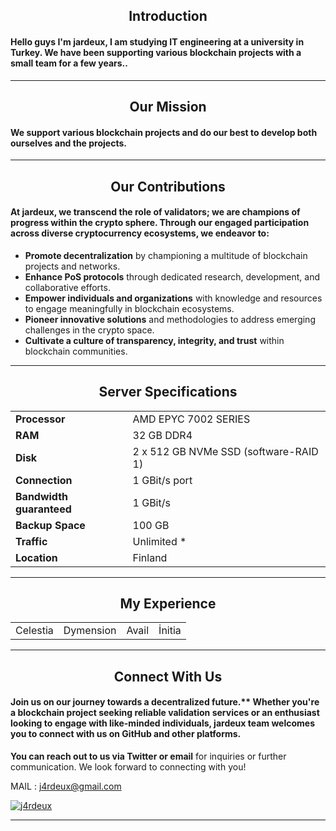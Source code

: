 <h2 align="center">Introduction</h1>
<h4 align="left">Hello guys I'm jardeux, I am studying IT engineering at a university in Turkey. We have been supporting various blockchain projects with a small team for a few years..</h4>

---

<h2 align="center">Our Mission</h1>
<h4 align="left">We support various blockchain projects and do our best to develop both ourselves and the projects.</h4>

---
<h2 align="center">Our Contributions</h2>
<h4 align="left"> At jardeux, we transcend the role of validators; we are champions of progress within the crypto sphere. Through our engaged participation across diverse cryptocurrency ecosystems, we endeavor to:</h4>
<ul>
  <li><strong>Promote decentralization</strong> by championing a multitude of blockchain projects and networks.</li>
  <li><strong>Enhance PoS protocols</strong> through dedicated research, development, and collaborative efforts.</li>
  <li><strong>Empower individuals and organizations</strong> with knowledge and resources to engage meaningfully in blockchain ecosystems.</li>
  <li><strong>Pioneer innovative solutions</strong> and methodologies to address emerging challenges in the crypto space.</li>
  <li><strong>Cultivate a culture of transparency, integrity, and trust</strong> within blockchain communities.</li>
</ul>

---

<h2 align="center">Server Specifications</h2>
<table align="center">
  <tr>
    <td><strong>Processor</strong></td>
    <td>AMD EPYC 7002 SERIES</td>
  </tr>
  <tr>
    <td><strong>RAM</strong></td>
    <td>32 GB DDR4</td>
  </tr>
  <tr>
    <td><strong>Disk</strong></td>
    <td>2 x 512 GB NVMe SSD (software-RAID 1)</td>
  </tr>
  <tr>
    <td><strong>Connection</strong></td>
    <td>1 GBit/s port</td>
  </tr>
  <tr>
    <td><strong>Bandwidth guaranteed</strong></td>
    <td>1 GBit/s</td>
  </tr>
  <tr>
    <td><strong>Backup Space</strong></td>
    <td>100 GB</td>
  </tr>
  <tr>
    <td><strong>Traffic</strong></td>
    <td>Unlimited *</td>
  </tr>
  <tr>
    <td><strong>Location</strong></td>
    <td>Finland</td>
  </tr>
</table>

---

<h2 align="center">My Experience</h3>
<table style="width: 100%;">
  <tr>
    <td>Celestia</td>
    <td>Dymension</td>
    <td>Avail</td>
    <td>İnitia</td>
  </tr>
</table>



---
<h2 align="center">Connect With Us</h2>
<h4 align="left">Join us on our journey towards a decentralized future.** Whether you're a blockchain project seeking reliable validation services or an enthusiast looking to engage with like-minded individuals, jardeux team welcomes you to connect with us on GitHub and other platforms.</h4>

**You can reach out to us via Twitter or email** for inquiries or further communication. We look forward to connecting with you! 

MAIL : j4rdeux@gmail.com




<p align="left"> <a href="https://twitter.com/j4rdeux" target="blank"><img src="https://img.shields.io/twitter/follow/j4rdeux?logo=twitter&style=for-the-badge" alt="j4rdeux" /></a> </p>

---





